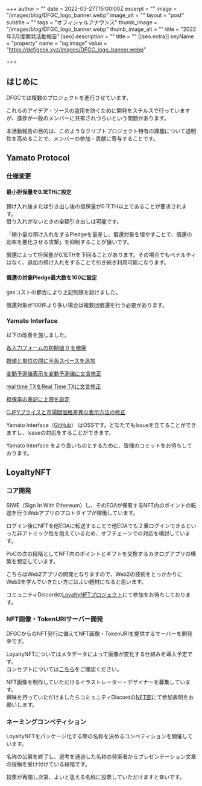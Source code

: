 +++
author = ""
date = 2022-03-27T15:00:00Z
excerpt = ""
image = "/images/blog/DFGC_logo_banner.webp"
image_alt = ""
layout = "post"
subtitle = ""
tags = "オフィシャルアナウンス"
thumb_image = "/images/blog/DFGC_logo_banner.webp"
thumb_image_alt = ""
title = "2022年3月度開発活動報告"
[seo]
description = ""
title = ""
[[seo.extra]]
keyName = "property"
name = "og:image"
value = "https://defigeek.xyz/images/DFGC_logo_banner.webp"

+++
## はじめに

DFGCでは複数のプロジェクトを進行させています。

これらのアイデア・ソースの盗用を防ぐために開発をステルスで行っていますが、進捗が一般のメンバーに共有されづらいという問題があります。

本活動報告の目的は、このようなクリプトプロジェクト特有の課題について透明性を高めることで、メンバーの参加・貢献に寄与することです。

## Yamato Protocol

### 仕様変更

#### 最小担保量を0.1ETHに設定

預け入れ後または引き出し後の担保量が0.1ETH以上であることが要求されます。  
借り入れがないときの全額引き出しは可能です。

「極小量の預け入れをするPledgeを量産し、償還対象を増やすことで、償還の効率を悪化させる攻撃」を抑制することが狙いです。

償還によって担保量が0.1ETHを下回ることがあります。その場合でもペナルティはなく、追加の預け入れをすることで引き続き利用可能になります。

#### 償還の対象Pledge最大数を100に設定

gasコストの都合により上記制限を設けました。

償還対象が100件より多い場合は複数回償還を行う必要があります。

### Yamato Interface

以下の改善を施しました。

[各入力フォームの初期値 0 を撤廃](https://github.com/DeFiGeek-Community/yamato-interface/issues/104)

[数値と単位の間に半角スペースを追加](https://github.com/DeFiGeek-Community/yamato-interface/issues/103)

[変動予測値表示を変動予測値に文言修正](https://github.com/DeFiGeek-Community/yamato-interface/issues/102)

[real time TXをReal Time TXに文言修正](https://github.com/DeFiGeek-Community/yamato-interface/issues/100)

[担保率の表記に上限を設定](https://github.com/DeFiGeek-Community/yamato-interface/issues/108)

[CJPYプライスと市場間価格差異の表示方法の修正](https://github.com/DeFiGeek-Community/yamato-interface/issues/117)

Yamato Interface（[GitHub](https://github.com/DeFiGeek-Community/yamato-interface)） はOSSです。どなたでもIssueを立てることができますし、Issueの対応をすることができます。

Yamato Interface をより良いものとするために、皆様のコミットをお待ちしております。

## LoyaltyNFT

### コア開発

SIWE（Sign In With Ethereum）し、そのEOAが保有するNFT内のポイントの転送を行うWebアプリのプロトタイプが稼働しています。

ログイン後にNFTを他EOAに転送することで他EOAでも２重ログインできるといった非アトミック性を抱えているため、オフチェーンでの対応を検討しています。

PoCの次の段階としてNFT内のポイントとギフトを交換するカタログアプリの構築を想定しています。

こちらはWeb2アプリの開発となりますので、Web2の技術をとっかかりにWeb3を学んでいきたい方にはよい題材になると思います。

コミュニティDiscordの[LoyaltyNFTプロジェクト](https://discord.com/channels/705052448418693180/899825377143320576)にて参加をお待ちしております。

### NFT画像・TokenURIサーバー開発

DFGCからのNFT発行に備えてNFT画像・TokenURIを提供するサーバーを開発中です。

LoyaltyNFTについてはメタデータによって画像が変化する仕組みを導入予定です。  
コンセプトについては[こちら](https://github.com/haruketh/DFGC/blob/main/SUGOI%E7%94%BB%E5%83%8F.md)をご確認ください。

NFT画像を制作していただけるイラストレーター・デザイナーを募集しています。  
興味を持っていただけましたらコミュニティDiscordの[NFT部](https://discord.com/channels/705052448418693180/897682225913528420)にて参加表明をお願いします。

### ネーミングコンペティション

LoyaltyNFTをパッケージ化する際の名称を決めるコンペティションを開催しています。

名称の公募を終了し、選考を通過した名称の発案者からプレゼンテーション文章の投稿を受け付けている段階です。

投票が再開し次第、よいと思える名称に投票していただけますと幸いです。